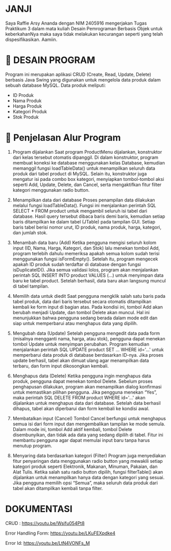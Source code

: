 # JANJI
Saya Raffie Arsy Ananda dengan NIM 2405916 mengerjakan Tugas Praktikum 3 dalam mata kuliah Desain Pemrograman Berbasis Objek untuk keberkahanNya maka saya tidak melakukan kecurangan seperti yang telah dispesifikasikan. Aamiin.

# 📌 DESAIN PROGRAM
Program ini merupakan aplikasi CRUD (Create, Read, Update, Delete) berbasis Java Swing yang digunakan untuk mengelola data produk dalam sebuah database MySQL.
Data produk meliputi:
- ID Produk
- Nama Produk
- Harga Produk
- Kategori Produk
- Stok Produk

# 🔄 Penjelasan Alur Program
1. Program dijalankan
Saat program ProductMenu dijalankan, konstruktor dari kelas tersebut otomatis dipanggil. Di dalam konstruktor, program membuat koneksi ke database menggunakan kelas Database, kemudian memanggil fungsi loadTableData() untuk menampilkan seluruh data produk dari tabel product di MySQL. Selain itu, konstruktor juga mengatur isi pada combo box kategori, menyiapkan tombol-tombol aksi seperti Add, Update, Delete, dan Cancel, serta mengaktifkan fitur filter kategori menggunakan radio button.

3. Menampilkan data dari database
Proses penampilan data dilakukan melalui fungsi loadTableData(). Fungsi ini menjalankan perintah SQL SELECT * FROM product untuk mengambil seluruh isi tabel dari database. Hasil query tersebut dibaca baris demi baris, kemudian setiap baris ditampilkan ke dalam tabel (JTable) pada tampilan GUI. Setiap baris tabel berisi nomor urut, ID produk, nama produk, harga, kategori, dan jumlah stok.

3. Menambah data baru (Add)
Ketika pengguna mengisi seluruh kolom input (ID, Nama, Harga, Kategori, dan Stok) lalu menekan tombol Add, program terlebih dahulu memeriksa apakah semua kolom sudah terisi menggunakan fungsi isFormEmpty(). Setelah itu, program mengecek apakah ID produk sudah terdaftar di database dengan fungsi isDuplicateID(). Jika semua validasi lolos, program akan menjalankan perintah SQL INSERT INTO product VALUES (...) untuk menyimpan data baru ke tabel product. Setelah berhasil, data baru akan langsung muncul di tabel tampilan.

4. Memilih data untuk diedit
Saat pengguna mengklik salah satu baris pada tabel produk, data dari baris tersebut secara otomatis ditampilkan kembali ke form input di bagian atas. Pada kondisi ini, tombol Add akan berubah menjadi Update, dan tombol Delete akan muncul. Hal ini menunjukkan bahwa pengguna sedang berada dalam mode edit dan siap untuk memperbarui atau menghapus data yang dipilih.

5. Mengubah data (Update)
Setelah pengguna mengedit data pada form (misalnya mengganti nama, harga, atau stok), pengguna dapat menekan tombol Update untuk menyimpan perubahan. Program kemudian menjalankan perintah SQL UPDATE product SET ... WHERE id='...' untuk memperbarui data produk di database berdasarkan ID-nya. Jika proses update berhasil, tabel akan dimuat ulang agar menampilkan data terbaru, dan form input dikosongkan kembali.

6. Menghapus data (Delete)
Ketika pengguna ingin menghapus data produk, pengguna dapat menekan tombol Delete. Sebelum proses penghapusan dilakukan, program akan menampilkan dialog konfirmasi untuk memastikan pilihan pengguna. Jika pengguna menekan “Yes”, maka perintah SQL DELETE FROM product WHERE id='...' akan dijalankan untuk menghapus data dari database. Setelah data berhasil dihapus, tabel akan diperbarui dan form kembali ke kondisi awal.

7. Membatalkan input (Cancel)
Tombol Cancel berfungsi untuk menghapus semua isi dari form input dan mengembalikan tampilan ke mode semula. Dalam mode ini, tombol Add aktif kembali, tombol Delete disembunyikan, dan tidak ada data yang sedang dipilih di tabel. Fitur ini membantu pengguna agar dapat memulai input baru tanpa harus menutup program.

8. Menyaring data berdasarkan kategori (Filter)
Program juga menyediakan fitur penyaringan data menggunakan radio button yang mewakili setiap kategori produk seperti Elektronik, Makanan, Minuman, Pakaian, dan Alat Tulis. Ketika salah satu radio button dipilih, fungsi filterTable() akan dijalankan untuk menampilkan hanya data dengan kategori yang sesuai. Jika pengguna memilih opsi “Semua”, maka seluruh data produk dari tabel akan ditampilkan kembali tanpa filter.

# DOKUMENTASI
CRUD :
https://youtu.be/Wsifu054Pt8

Error Handling Form:
https://youtu.be/LKuFEXpdke4

Error Id:
https://youtu.be/LtN4VONFs_M
